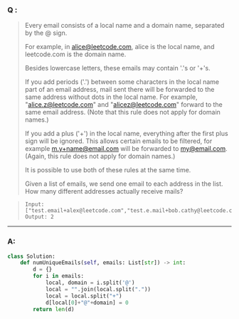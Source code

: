 ### Q :
> Every email consists of a local name and a domain name, separated by the @ sign.
>
> For example, in alice@leetcode.com, alice is the local name, and leetcode.com is the domain name.
>
> Besides lowercase letters, these emails may contain '.'s or '+'s.
> 
> If you add periods ('.') between some characters in the local name part of an email address, mail sent there will be forwarded to the same address without dots in the local name.  For example, "alice.z@leetcode.com" and "alicez@leetcode.com" forward to the same email address.  (Note that this rule does not apply for domain names.)
> 
> If you add a plus ('+') in the local name, everything after the first plus sign will be ignored. This allows certain emails to be filtered, for example m.y+name@email.com will be forwarded to my@email.com.  (Again, this rule does not apply for domain names.)
> 
> It is possible to use both of these rules at the same time.
> 
> Given a list of emails, we send one email to each address in the list.  How many different addresses actually receive mails? 

> ```
> Input: ["test.email+alex@leetcode.com","test.e.mail+bob.cathy@leetcode.com","testemail+david@lee.tcode.com"]
> Output: 2
> ```

***

### A:


```python
class Solution:
    def numUniqueEmails(self, emails: List[str]) -> int:
        d = {}
        for i in emails:
            local, domain = i.split('@')
            local = "".join(local.split("."))
            local = local.split("+")
            d[local[0]+"@"+domain] = 0
        return len(d)
```
